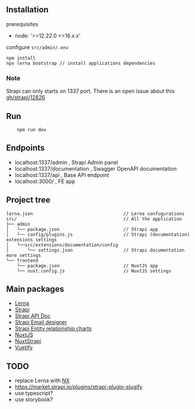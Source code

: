 ## Installation

prerequisites

- node: '>=12.22.0 <=16.x.x'

configure `src/admin/.env`

```
npm install
npx lerna bootstrap // install applications dependencies
```

### Note

Strapi can only starts on 1337 port. There is an open issue about this [gh/strapi/12826](https://github.com/strapi/strapi/issues/12826)

## Run

```
    npm run dev
```


## Endpoints

- localhost:1337/admin , Strapi Admin panel
- localhost:1337/documentation , Swagger OpenAPI documentation
- localhost:1337/api , Base API endpoint
- localhost:3000/ , FE app

## Project tree

```
lerna.json                                  // Lerna confugurations
src/                                        // All the application
├── admin
│   └── package.json                        // Strapi app
│   └── config/plugins.js                   // Strapi (documentation) extensions settings 
│   └──src/extensions/documentation/config
│       └── settings.json                   // Strapi documentation more settings
└── frontend
    └── package.json                        // NuxtJS app
    └── nuxt.config.js                      // NuxtJS settings
```

## Main packages

- [Lerna](https://github.com/lerna/lerna/)
- [Strapi](https://www.strapi.io/)
- [Strapi API Doc](https://docs.strapi.io/developer-docs/latest/plugins/documentation.html#installation)
- [Strapi Email designer](https://market.strapi.io/plugins/strapi-plugin-email-designer)
- [Strapi Entity relationship charts](https://market.strapi.io/plugins/strapi-plugin-entity-relationship-chart)
- [NuxtJS](https://nuxtjs.org/docs/get-started/installation)
- [NuxtStrapi](https://strapi-v0.nuxtjs.org/)
- [Vuetify](https://vuetifyjs.com/en/)

## TODO

- replace Lerna with [NX](https://github.com/nrwl/nx)
- https://market.strapi.io/plugins/strapi-plugin-slugify
- use typescript?
- use storybook?
